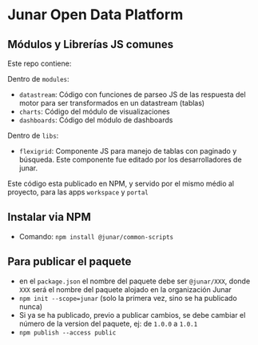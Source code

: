 # Junar Open Data Platform
## Módulos y Librerías JS comunes

Este repo contiene:

Dentro de `modules`:
- `datastream`: Código con funciones de parseo JS de las respuesta del motor para ser transformados en un datastream (tablas)
- `charts`: Código del módulo de visualizaciones
- `dashboards`: Código del módulo de dashboards

Dentro de `libs`:
- `flexigrid`: Componente JS para manejo de tablas con paginado y búsqueda. Este componente fue editado por los desarrolladores de junar.

Este código esta publicado en NPM, y servido por el mismo médio al proyecto, para las apps `workspace` y `portal`

## Instalar via NPM
- Comando: `npm install @junar/common-scripts`

## Para publicar el paquete
- en el `package.json` el nombre del paquete debe ser `@junar/XXX`, donde `XXX` será el nombre del paquete alojado en la organización Junar
- `npm init --scope=junar` (solo la primera vez, sino se ha publicado nunca)
- Si ya se ha publicado, previo a publicar cambios, se debe cambiar el número de la version del paquete, ej: de `1.0.0` a `1.0.1`
- `npm publish --access public`